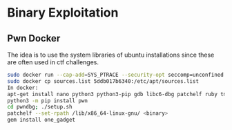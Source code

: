 # Binary Exploitation

## Pwn Docker

The idea is to use the system libraries of ubuntu installations since these are often used in ctf challenges. 

```bash
sudo docker run --cap-add=SYS_PTRACE --security-opt seccomp=unconfined -v `pwd`:/pwn -it ubuntu:19.04 /bin/bash
sudo docker cp sources.list 5ddb017b6340:/etc/apt/sources.list
In docker: 
apt-get install nano python3 python3-pip gdb libc6-dbg patchelf ruby tmux
python3 -m pip install pwn
cd pwndbg; ./setup.sh
patchelf --set-rpath /lib/x86_64-linux-gnu/ <binary>
gem install one_gadget
```

